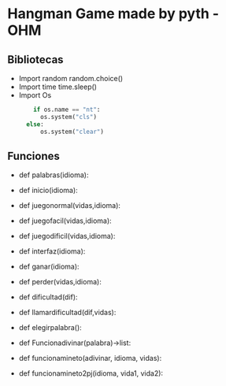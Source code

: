 # Hangman Game made by pyth - OHM
## Bibliotecas
+ Import random
random.choice()
+ Import time
time.sleep()
+ Import Os
  ```python
      if os.name == "nt":
        os.system("cls")
    else:
        os.system("clear")
   ```

## Funciones

+ def palabras(idioma):

+ def inicio(idioma):
   
+ def juegonormal(vidas,idioma):
   
+ def juegofacil(vidas,idioma):
   
+ def juegodificil(vidas,idioma):
   
+ def interfaz(idioma):
   
+ def ganar(idioma):
    
+ def perder(vidas,idioma):
        
+ def dificultad(dif):
    
+ def llamardificultad(dif,vidas):
            
+ def elegirpalabra():
    
+ def Funcionadivinar(palabra)->list: 
    
+ def funcionamineto(adivinar, idioma, vidas):
    
+ def funcionamineto2pj(idioma, vida1, vida2):
    
